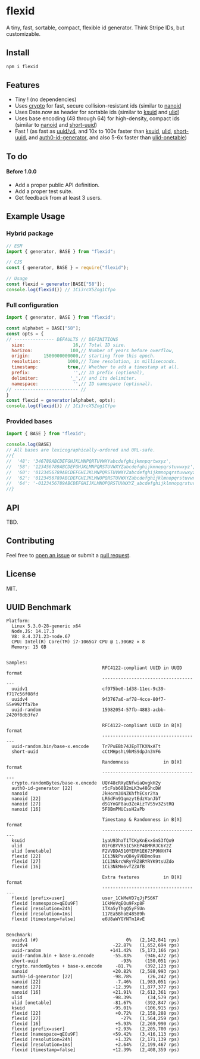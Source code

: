 # flexid
A tiny, fast, sortable, compact, flexible id generator. Think Stripe IDs, but customizable.

## Install

```sh
npm i flexid
```

## Features

  * Tiny ! (no dependencies)
  * Uses [crypto](https://nodejs.org/api/crypto.html) for fast, secure collision-resistant ids (similar to [nanoid](https://www.npmjs.com/package/nanoid) 
  * Uses Date.now as header for sortable ids (similar to [ksuid](https://www.npmjs.com/package/ksuid) and [ulid](https://www.npmjs.com/package/ulid))
  * Uses base encoding (48 through 64) for high-density, compact ids (similar to [nanoid](https://www.npmjs.com/package/nanoid) and [short-uuid](https://www.npmjs.com/package/short-uuid))
  * Fast ! (as fast as [uuid/v4](https://www.npmjs.com/package/uuid), and 10x to 100x faster than [ksuid](https://www.npmjs.com/package/ksuid), [ulid](https://www.npmjs.com/package/ulid), [short-uuid](https://www.npmjs.com/package/short-uuid), and [auth0-id-generator](https://www.npmjs.com/package/auth0-id-generator), and also 5-6x faster than [ulid-onetable](https://github.com/sensedeep/dynamodb-onetable/blob/main/src/ULID.js))

## To do 

#### Before 1.0.0
  * Add a proper public API definition.
  * Add a proper test suite.
  * Get feedback from at least 3 users.

## Example Usage

### Hybrid package

```javascript
// ESM
import { generator, BASE } from "flexid";

// CJS
const { generator, BASE } = require("flexid");

// Usage
const flexid = generator(BASE["58"]);
console.log(flexid()) // 1Ci3rcX5Zog1Cfpo

```

### Full configuration

```javascript
import { generator, BASE } from "flexid";

const alphabet = BASE["58"];
const opts = {
// --------------- DEFAULTS // DEFINITIONS
  size:                  16,// Total ID size.
  horizon:              100,// Number of years before overflow,
  origin:     1500000000000,// starting from this epoch.
  resolution:          1000,// Time resolution, in milliseconds.
  timestamp:           true,// Whether to add a timestamp at all.
  prefix:                '',// ID prefix (optional),
  delimiter:            '_',// and its delimiter.
  namespace:             '',// ID namespace (optional).
// ------------------------ //
}
const flexid = generator(alphabet, opts);
console.log(flexid()) // 1Ci3rcX5Zog1Cfpo
```

### Provided bases

```javascript
import { BASE } from "flexid";

console.log(BASE)
// All bases are lexicographically-ordered and URL-safe.
//{
//  '48': '346789ABCDEFGHJKLMNPQRTUVWXYabcdefghijkmnpqrtwxyz',
//  '58': '123456789ABCDEFGHJKLMNPQRSTUVWXYZabcdefghijkmnopqrstuvwxyz',
//  '60': '0123456789ABCDEFGHIJKLMNPQRSTUVWXYZabcdefghijkmnopqrstuvwxyz',
//  '62': '0123456789ABCDEFGHIJKLMNOPQRSTUVWXYZabcdefghijklmnopqrstuvwxyz',
//  '64': '-0123456789ABCDEFGHIJKLMNOPQRSTUVWXYZ_abcdefghijklmnopqrstuvwxyz'
//}
```

## API

TBD.

## Contributing

Feel free to [open an issue](https://github.com/junaway/flexid/issues) or submit a [pull request](https://github.com/junaway/flexid/pulls).

## License

MIT.

## UUID Benchmark  

    Platform:
      Linux 5.3.0-28-generic x64
      Node.JS: 14.17.3
      V8: 8.4.371.23-node.67
      CPU: Intel(R) Core(TM) i7-1065G7 CPU @ 1.30GHz × 8
      Memory: 15 GB
  

    Samples:
                                        RFC4122-compliant UUID in UUID format
                                        -------------------------------------
      uuidv1                            cf975be0-1d38-11ec-9c39-f717c56f08fd
      uuidv4                            9f3767a6-af78-4cce-80f7-55e992ffa7be
      uuid-random                       15982054-57fb-4883-acbb-2420f8db3fe7

                                        RFC4122-compliant UUID in B[X] format
                                        -------------------------------------
      uuid-random.bin/base-x.encode     Tr7PuEBb74JEpTTKXNxATt
      short-uuid                        cCtMHpshL9hMS9dpJn3VF6

                                        Randomness             in B[X] format
                                        -------------------------------------
      crypto.randomBytes/base-x.encode  UQY48cRXyENfwiaQvgkH2y
      auth0-id-generator [22]           r5cFsb68B2mLK3w48GhcDW
      nanoid                            JkHorm30NZKhfhECsr2Ya
      nanoid [22]                       LR6dFn91qmzytEdzVanJbT
      nanoid [27]                       dSGYnGF8au3ZeAizTVS5v3ZstRQ
      nanoid [16]                       5F8BmPMUCssH2aPb

                                        Timestamp & Randomness in B[X] format
                                        -------------------------------------
      ksuid                             1yaU93haT1TCKyKnExxGnS3fQo9
      ulid                              01FGBYVR51C5KEP4BMRRJC6Y2Z
      ulid [onetable]                   F2VVDDA510YERM1E673P9NXH74
      flexid [22]                       1Ci3NkPsvQ84y9VBDmo9us
      flexid [27]                       1Ci3NkrcWRyYRZ8RYRYK9tsUZdo
      flexid [16]                       1Ci3NkMm6vfZZAfB

                                        Extra features         in B[X] format
                                        -------------------------------------
      flexid [prefix=user]              user_1CkMeVD7qJjPS6KT
      flexid [namespace=qEOu9F]         1CkMeVqEOu9Fxp8F
      flexid [resolution=24h]           1TXa5yThgQ5yFSUn
      flexid [resolution=1ms]           117Ea5BhoE48589h
      flexid [timestamp=false]          e6U8aWYGYNTm1AvE


    Benchmark:
      uuidv1 (#)                                 0%   (2,142,841 rps)
      uuidv4                                -22.87%   (1,652,694 rps)
      uuid-random                          +141.42%   (5,173,166 rps)
      uuid-random.bin + base-x.encode       -55.83%     (946,472 rps)
      short-uuid                               -93%     (150,051 rps)
      crypto.randomBytes + base-x.encode     -81.7%     (392,123 rps)
      nanoid                                +20.82%   (2,588,993 rps)
      auth0-id-generator [22]               -98.78%      (26,242 rps)
      nanoid [22]                            -7.46%   (1,983,051 rps)
      nanoid [27]                           -12.39%   (1,877,377 rps)
      nanoid [16]                           +21.91%   (2,612,361 rps)
      ulid                                  -98.39%      (34,579 rps)
      ulid [onetable]                       -81.67%     (392,847 rps)
      ksuid                                 -95.01%     (106,915 rps)
      flexid [22]                            +0.72%   (2,158,288 rps)
      flexid [27]                              -27%   (1,564,259 rps)
      flexid [16]                            +5.93%   (2,269,990 rps)
      flexid [prefix=user]                   +2.93%   (2,205,700 rps)
      flexid [namespace=qEOu9F]             +59.42%   (3,416,113 rps)
      flexid [resolution=24h]                +1.32%   (2,171,139 rps)
      flexid [resolution=1ms]                +2.64%   (2,199,467 rps)
      flexid [timestamp=false]              +12.39%   (2,408,359 rps)
